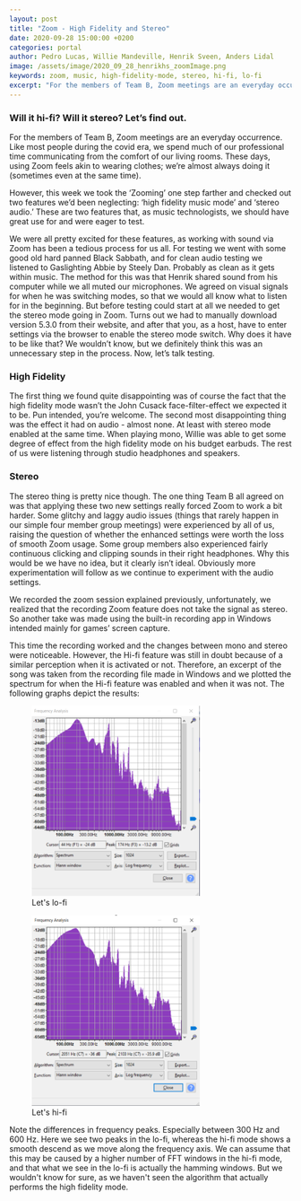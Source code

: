 ```yaml
---
layout: post
title: "Zoom - High Fidelity and Stereo"
date: 2020-09-28 15:00:00 +0200
categories: portal
author: Pedro Lucas, Willie Mandeville, Henrik Sveen, Anders Lidal
image: /assets/image/2020_09_28_henrikhs_zoomImage.png
keywords: zoom, music, high-fidelity-mode, stereo, hi-fi, lo-fi
excerpt: "For the members of Team B, Zoom meetings are an everyday occurrence. Like most people during the covid era, we spend much of our professional time communicating from the comfort of our living rooms. These days, using Zoom feels akin to wearing clothes; we’re almost always doing it (sometimes even at the same time)."
---
```


### Will it hi-fi? Will it stereo? Let’s find out.

For the members of Team B, Zoom meetings are an everyday occurrence. Like most people during the covid era, we spend much of our professional time communicating from the comfort of our living rooms. These days, using Zoom feels akin to wearing clothes; we’re almost always doing it (sometimes even at the same time).

However, this week we took the ‘Zooming’ one step farther and checked out two features we’d been neglecting: ‘high fidelity music mode’ and ‘stereo audio.’ These are two features that, as music technologists, we should have great use for and were eager to test.

We were all pretty excited for these features, as working with sound via Zoom has been a tedious process for us all. For testing we went with some good old hard panned Black Sabbath, and for clean audio testing we listened to Gaslighting Abbie by Steely Dan. Probably as clean as it gets within music. The method for this was that Henrik shared sound from his computer while we all muted our microphones. We agreed on visual signals for when he was switching modes, so that we would all know what to listen for in the beginning. But before testing could start at all we needed to get the stereo mode going in Zoom. Turns out we had to manually download version 5.3.0 from their website, and after that you, as a host, have to enter settings via the browser to enable the stereo mode switch. Why does it have to be like that? We wouldn’t know, but we definitely think this was an unnecessary step in the process. Now, let’s talk testing.

### High Fidelity
The first thing we found quite disappointing was of course the fact that the high fidelity mode wasn’t the John Cusack face-filter-effect we expected it to be. Pun intended, you’re welcome.
The second most disappointing thing was the effect it had on audio - almost none. At least with stereo mode enabled at the same time. When playing mono, Willie was able to get some degree of effect from the high fidelity mode on his budget earbuds. The rest of us were listening through studio headphones and speakers.

### Stereo
The stereo thing is pretty nice though. The one thing Team B all agreed on was that applying these two new settings really forced Zoom to work a bit harder. Some glitchy and laggy audio issues (things that rarely happen in our simple four member group meetings) were experienced by all of us, raising the question of whether the enhanced settings were worth the loss of smooth Zoom usage. Some group members also experienced fairly continuous clicking and clipping sounds in their right headphones. Why this would be we have no idea, but it clearly isn’t ideal. Obviously more experimentation will follow as we continue to experiment with the audio settings.

We recorded the zoom session explained previously, unfortunately, we realized that the recording Zoom feature does not take the signal as stereo. So another take was made using the built-in recording app in Windows intended mainly for games’ screen capture.

This time the recording worked and the changes between mono and stereo were noticeable. However, the Hi-fi feature was still in doubt because of a similar perception when it is activated or not. Therefore, an excerpt of the song was taken from the recording file made in Windows and we plotted the spectrum for when the Hi-fi feature was enabled and when it was not. The following graphs depict the results:

<figure style="float: auto">
   <img src="/assets/image/2020_09_27_henrikhs_non-hifi.png" alt="Alternate Text" title="Let's lo-fi" width="300" /> <figcaption>Let's lo-fi</figcaption>
</figure>
<figure style="float: auto">
   <img src="/assets/image/2020_09_27_henrikhs_hifi.png" alt="Let's hi-fi" title="Let's hi-fi" width="300" /> <figcaption>Let's hi-fi</figcaption>
</figure>


Note the differences in frequency peaks. Especially between 300 Hz and 600 Hz. Here we see two peaks in the lo-fi, whereas the hi-fi mode shows a smooth descend as we move along the frequency axis. We can assume that this may be caused by a higher number of FFT windows in the hi-fi mode, and that what we see in the lo-fi is actually the hamming windows. But we wouldn't know for sure, as we haven't seen the algorithm that actually performs the high fidelity mode.
